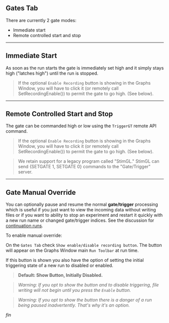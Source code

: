 ## Gates Tab

There are currently 2 gate modes:

* Immediate start
* Remote controlled start and stop

--------

## Immediate Start

As soon as the run starts the gate is immediately set high and it simply
stays high ("latches high") until the run is stopped.

>If the optional `Enable Recording` button is showing in the Graphs Window,
you will have to click it (or remotely call SetRecordingEnable()) to permit
the gate to go high. (See below).

--------

## Remote Controlled Start and Stop

The gate can be commanded high or low using the `TriggerGT` remote API
command.

>If the optional `Enable Recording` button is showing in the Graphs Window,
you will have to click it (or remotely call SetRecordingEnable()) to permit
the gate to go high. (See below).

>We retain support for a legacy program called "StimGL." StimGL can
send {SETGATE 1, SETGATE 0} commands to the "Gate/Trigger" server.

--------

## Gate Manual Override

You can optionally pause and resume the normal **gate/trigger** processing
which is useful if you just want to view the incoming data without writing
files or if you want to ability to stop an experiment and restart it
quickly with a new run name or changed gate/trigger indices. See the
discussion for [continuation runs](SaveTab_Help.html#run-name-and-run-continuation).

To enable manual override:

On the `Gates Tab` check `Show enable/disable recording button`. The
button will appear on the Graphs Window main `Run Toolbar` at run time.

If this button is shown you also have the option of setting the initial
triggering state of a new run to disabled or enabled.

>**Default: Show Button, Initially Disabled.**

>_Warning: If you opt to show the button and to disable triggering, file
writing will not begin until you press the `Enable` button._

>_Warning: If you opt to show the button there is a danger of a run being
paused inadvertently. That's why it's an option._


_fin_


